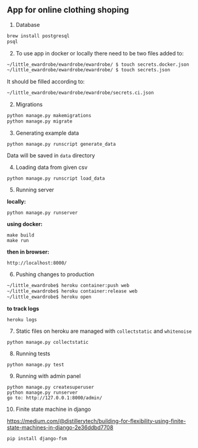 ## App for online clothing shoping

1. Database
```bash
brew install postgresql
psql
```

2. To use app in docker or locally there need to be two files added to:

```bash
~/little_ewardrobe/ewardrobe/ewardrobe/ $ touch secrets.docker.json
~/little_ewardrobe/ewardrobe/ewardrobe/ $ touch secrets.json
```
It should be filled according to:
```bash
~/little_ewardrobe/ewardrobe/ewardrobe/secrets.ci.json
```

2. Migrations
```bash
python manage.py makemigrations
python manage.py migrate
```

3. Generating example data
```
python manage.py runscript generate_data
```
Data will be saved in `data` directory

4. Loading data from given csv
```
python manage.py runscript load_data
```

5. Running server

**locally:**
```
python manage.py runserver
```
**using docker:**
```
make build
make run 
```

**then in browser:**
```
http://localhost:8000/
```

6. Pushing changes to production
```bash
~/little_ewardrobe$ heroku container:push web
~/little_ewardrobe$ heroku container:release web
~/little_ewardrobe$ heroku open
```

**to track logs**
```
heroku logs
```

7. Static files on heroku are managed with `collectstatic` and `whitenoise`
```
python manage.py collectstatic
```

8. Running tests

```
python manage.py test
```

9. Running with admin panel
```
python manage.py createsuperuser
python manage.py runserver
go to: http://127.0.0.1:8000/admin/
```

10. Finite state machine in django

https://medium.com/@distillerytech/building-for-flexibility-using-finite-state-machines-in-django-2e36ddbd7708

`pip install django-fsm`